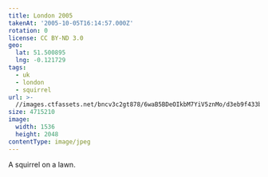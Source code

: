 ```yaml
---
title: London 2005
takenAt: '2005-10-05T16:14:57.000Z'
rotation: 0
license: CC BY-ND 3.0
geo:
  lat: 51.500895
  lng: -0.121729
tags:
  - uk
  - london
  - squirrel
url: >-
  //images.ctfassets.net/bncv3c2gt878/6waB5BDeOIkbM7YiV5znMo/d3eb9f433bc15b89e36b5cbf5b7cdf95/london-2005_4325645244_o
size: 4715210
image:
  width: 1536
  height: 2048
contentType: image/jpeg
---
```


A squirrel on a lawn.
